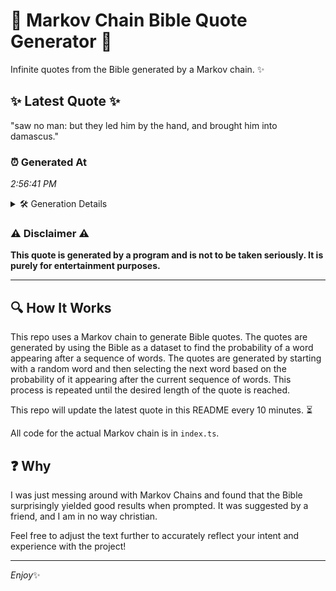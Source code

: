 # 📖 Markov Chain Bible Quote Generator 📖

Infinite quotes from the Bible generated by a Markov chain. ✨

## ✨ Latest Quote ✨
"saw no man: but they led him by the hand, and brought him into damascus."

### ⏰ Generated At
*2:56:41 PM*

<details>
    <summary>🛠️ Generation Details</summary>
    <p>
        <strong>🌱 Seed:</strong> saw<br>
        <strong>🔄 Iterations:</strong> 14<br>
        <strong>📜 Context History:</strong><br>[ saw ]: no<br>[ saw, no ]: man:<br>[ saw, no, man: ]: but<br>[ saw, no, man:, but ]: they<br>[ saw, no, man:, but, they ]: led<br>[ saw, no, man:, but, they, led ]: him<br>[ no, man:, but, they, led, him ]: by<br>[ man:, but, they, led, him, by ]: the<br>[ but, they, led, him, by, the ]: hand,<br>[ they, led, him, by, the, hand, ]: and<br>[ led, him, by, the, hand,, and ]: brought<br>[ him, by, the, hand,, and, brought ]: him<br>[ by, the, hand,, and, brought, him ]: into<br>[ the, hand,, and, brought, him, into ]: damascus.<br>
    </p>
</details>

### ⚠️ Disclaimer ⚠️
**This quote is generated by a program and is not to be taken seriously. It is purely for entertainment purposes.**

---

## 🔍 How It Works

This repo uses a Markov chain to generate Bible quotes. The quotes are generated by using the Bible as a dataset to find the probability of a word appearing after a sequence of words. The quotes are generated by starting with a random word and then selecting the next word based on the probability of it appearing after the current sequence of words. This process is repeated until the desired length of the quote is reached.

This repo will update the latest quote in this README every 10 minutes. ⏳

All code for the actual Markov chain is in `index.ts`.

## ❓ Why

I was just messing around with Markov Chains and found that the Bible surprisingly yielded good results when prompted. 
It was suggested by a friend, and I am in no way christian.

Feel free to adjust the text further to accurately reflect your intent and experience with the project!

---

*Enjoy*✨
